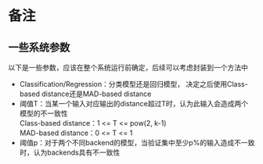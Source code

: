 # 备注

## 一些系统参数

以下是一些参数，应该在整个系统运行前确定，后续可以考虑封装到一个方法中
- Classification/Regression：分类模型还是回归模型，
    决定之后使用Class-based distance还是MAD-based distance
- 阈值T：当某一个输入对应输出的distance超过T时，认为此输入会造成两个模型的不一致性  
    Class-based distance：1 <= T <= pow(2, k-1)  
    MAD-based distance：0 <= T <= 1
- 阈值p：对于两个不同backend的模型，当验证集中至少p%的输入造成不一致时，认为backends具有不一致性